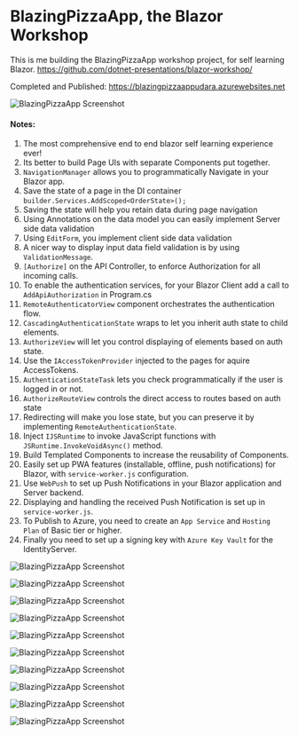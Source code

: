 # BlazingPizzaApp, the Blazor Workshop
This is me building the BlazingPizzaApp workshop project, for self learning Blazor.
https://github.com/dotnet-presentations/blazor-workshop/

Completed and Published: https://blazingpizzaappudara.azurewebsites.net

![BlazingPizzaApp Screenshot](https://raw.githubusercontent.com/UdaraAlwis/Blazor-Playground/master/BlazingPizzaApp/Screenshots/1%20PWA.png)

#### Notes: 
1. The most comprehensive end to end blazor self learning experience ever!
2. Its better to build Page UIs with separate Components put together.
3. ```NavigationManager``` allows you to programmatically Navigate in your Blazor app.
4. Save the state of a page in the DI container ```builder.Services.AddScoped<OrderState>();```
5. Saving the state will help you retain data during page navigation
6. Using Annotations on the data model you can easily implement Server side data validation
7. Using ```EditForm```, you implement client side data validation
8. A nicer way to display input data field validation is by using ```ValidationMessage```.
9. ```[Authorize]``` on the API Controller, to enforce Authorization for all incoming calls.
10. To enable the authentication services, for your Blazor Client add a call to ```AddApiAuthorization``` in Program.cs  
11. ```RemoteAuthenticatorView``` component orchestrates the authentication flow.
12. ```CascadingAuthenticationState``` wraps to let you inherit auth state to child elements.
13. ```AuthorizeView```  will let you control displaying of elements based on auth state.
14. Use the ```IAccessTokenProvider``` injected to the pages for aquire AccessTokens.
15. ```AuthenticationStateTask``` lets you check programmatically if the user is logged in or not.
16. ```AuthorizeRouteView``` controls the direct access to routes based on auth state
17. Redirecting will make you lose state, but you can preserve it by implementing ```RemoteAuthenticationState```.
18. Inject ```IJSRuntime``` to invoke JavaScript functions with ```JSRuntime.InvokeVoidAsync()``` method.
19. Build Templated Components to increase the reusability of Components.
20. Easily set up PWA features (installable, offline, push notifications) for Blazor, with ```service-worker.js``` configuration.
21. Use ```WebPush``` to set up Push Notifications in your Blazor application and Server backend.
22. Displaying and handling the received Push Notification is set up in ```service-worker.js```.
23. To Publish to Azure, you need to create an ```App Service``` and ```Hosting Plan``` of Basic tier or higher.
24. Finally you need to set up a signing key with ```Azure Key Vault``` for the IdentityServer.

![BlazingPizzaApp Screenshot](https://raw.githubusercontent.com/UdaraAlwis/Blazor-Playground/master/BlazingPizzaApp/Screenshots/2%20Finished%20Project%20Solution.png)

![BlazingPizzaApp Screenshot](https://raw.githubusercontent.com/UdaraAlwis/Blazor-Playground/master/BlazingPizzaApp/Screenshots/2%20Publish%20to%20Azure.png)

![BlazingPizzaApp Screenshot](https://raw.githubusercontent.com/UdaraAlwis/Blazor-Playground/master/BlazingPizzaApp/Screenshots/2%20Web%20App.png)

![BlazingPizzaApp Screenshot](https://raw.githubusercontent.com/UdaraAlwis/Blazor-Playground/master/BlazingPizzaApp/Screenshots/3%20Web%20App%20Registration.png)

![BlazingPizzaApp Screenshot](https://raw.githubusercontent.com/UdaraAlwis/Blazor-Playground/master/BlazingPizzaApp/Screenshots/4%20Web%20App%20Login.png)

![BlazingPizzaApp Screenshot](https://raw.githubusercontent.com/UdaraAlwis/Blazor-Playground/master/BlazingPizzaApp/Screenshots/5%20Web%20App%20Configure%20Pizza.png)

![BlazingPizzaApp Screenshot](https://raw.githubusercontent.com/UdaraAlwis/Blazor-Playground/master/BlazingPizzaApp/Screenshots/6%20Web%20App%20Add%20To%20Order.png)

![BlazingPizzaApp Screenshot](https://raw.githubusercontent.com/UdaraAlwis/Blazor-Playground/master/BlazingPizzaApp/Screenshots/7%20Web%20App%20Place%20Order.png)

![BlazingPizzaApp Screenshot](https://raw.githubusercontent.com/UdaraAlwis/Blazor-Playground/master/BlazingPizzaApp/Screenshots/8%20Web%20App%20Order%20Details.png)

![BlazingPizzaApp Screenshot](https://raw.githubusercontent.com/UdaraAlwis/Blazor-Playground/master/BlazingPizzaApp/Screenshots/9%20Web%20App%20Order%20List.png)

